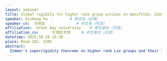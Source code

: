 ```yaml
---
layout: seminar
title: Global rigidity for higher rank group actions on manifolds: Zimmer program and Katok-Spatzier conjecture.
speaker: Disheng Xu          # 英文名（必填）
speaker_cn:  许地生              # 中文名（可选）
affiliation:  Great Bay university    # 英文单位（可选）
affiliation_cn:      大湾区大学     # 中文单位（可选）
datetime: 2025-10-29 15:30
place: Room 102, SCMS
abstract: 
  Zimmer's superrigidity theorems on higher rank Lie groups and their lattices launched a program of study aiming to classify actions of semisimple Lie groups and their lattices, known as the Zimmer program. When the group is too large relative to the dimension of the phase space, the Zimmer conjecture predicts that the actions are all virtually trivial. At the other extreme, when the actions exhibit enough regular behavior, the actions should all be of algebraic origin. We make progress in the program by showing smooth conjugacy to a bi-homogeneous model for volume-preserving actions of semisimple Lie groups without compact or rank one factors, under mild assumptions: partial hyperbolicity for “many”of elements and accessibility. We also obtain classification for actions of higher-rank abelian groups under certain hyperbolicity assumptions, i.e. progress to the (generalized) Katok-Spatzier conjecture. Joint work with D. Damjanovic, R. Spatzier and K. Vinhage.
---
```

